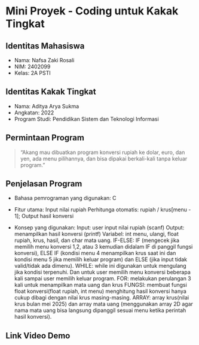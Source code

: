 # Mini Proyek - Coding untuk Kakak Tingkat

## Identitas Mahasiswa
- Nama: Nafsa Zaki Rosali
- NIM: 2402099
- Kelas: 2A PSTI
  
## Identitas Kakak Tingkat
- Nama: Aditya Arya Sukma
- Angkatan: 2022
- Program Studi: Pendidikan Sistem dan Teknologi Informasi
  
## Permintaan Program
> “Akang mau dibuatkan program konversi rupiah ke dolar, euro, dan yen, ada menu pilihannya, dan bisa dipakai berkali-kali tanpa keluar program.”

## Penjelasan Program
- Bahasa pemrograman yang digunakan: C
- Fitur utama:
Input nilai rupiah
Perhitunga otomatis: rupiah / krus[menu - 1];
Output hasil konversi
   
- Konsep yang digunakan:
Input: user input nilai rupiah (scanf) Output: menampilkan hasil konversi (printf)
Variabel: int menu, ulangi, float rupiah, krus, hasil, dan char mata uang.
IF-ELSE: IF (mengecek jika memilih menu konversi 1,2, atau 3 kemudian didalam IF di panggil fungsi konversi), ELSE IF (kondisi menu 4 menampilkan krus saat ini dan kondisi menu 5 jika memilih keluar program) dan ELSE (jika input tidak valid/tidak ada dimenu).
WHILE: while ini digunakan untuk mengulang jika kondisi terpenuhi. Dan untuk user memilih menu konversi beberapa kali sampai user memilih keluar program. 
FOR: melakukan perulangan 3 kali untuk menampilkan mata uang dan krus 
FUNGSI: membuat fungsi float konversi(float rupiah, int menu) menghitung hasil konversi hanya cukup dibagi dengan nilai krus masing-masing.
ARRAY: array krus(nilai krus bulan mei 2025) dan array mata uang (menggunakan array 2D agar nama mata uang bisa langsung dipanggil sesuai menu ketika perintah hasil konversi).
   
## Link Video Demo
